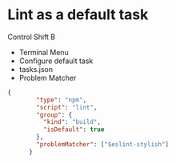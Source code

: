 
# Lint as a default task

Control Shift B

* Terminal Menu
* Configure default task
* tasks.json
* Problem Matcher

```json
{
        "type": "npm",
        "script": "lint",
        "group": {
          "kind": "build",
          "isDefault": true
        },
        "problemMatcher": ["$eslint-stylish"]
      }
```